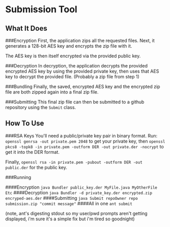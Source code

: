 Submission Tool
============

What It Does
------------
###Encryption
First, the application zips all the requested files. Next, it
generates a 128-bit AES key and encrypts the zip file with it.

The AES key is then itself encrypted via the provided public
key.

###Decryption
In decryption, the application decrypts the provided encrypted 
AES key by using the provided private key, then uses that AES
key to decrypt the provided file. (Probably a zip file from
step 1)

###Bundling
Finally, the saved, encrypted AES key and the encrypted zip file
are both zipped again into a final zip file.

###Submitting
This final zip file can then be submitted to a github repository
using the `Submit` class.

How To Use
----------
###RSA Keys
You'll need a public/private key pair in binary format. Run:
`openssl genrsa -out private.pem 2048` to get your private key,
then `openssl pkcs8 -topk8 -in private.pem -outform DER -out private.der -nocrypt`
to get it into the DER format.

Finally, `openssl rsa -in private.pem -pubout -outform DER -out public.der`
for the public key.

###Running

####Encryption
`java Bundler public_key.der MyFile.java MyOtherFile Etc`
####Decryption
`java Bundler -d private_key.der encrypted.zip encryped-aes.der`
####Submitting
`java Submit repoOwner repo submission.zip "commit message"`
####All in one
`ant submit`

(note, ant's digesting stdout so my user/pwd prompts aren't getting displayed,
i'm sure it's a simple fix but i'm tired so goodnight)

